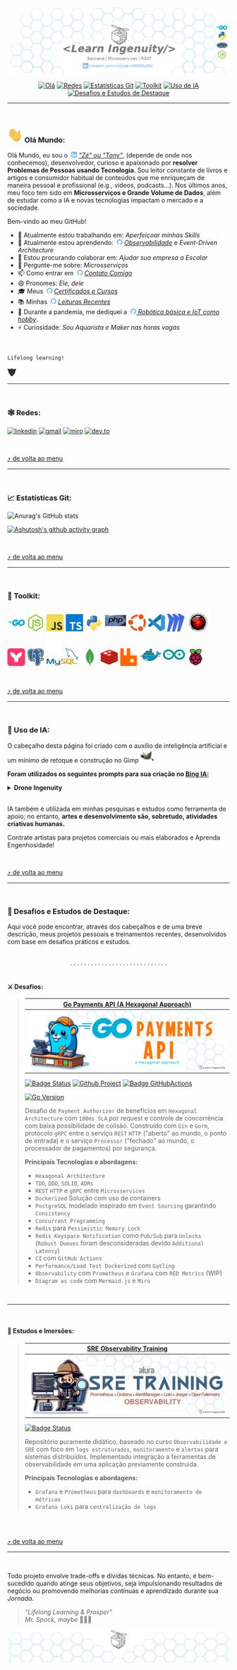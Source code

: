 <!--
Lang: [`🇧🇷 PT-BR`] - [🇺🇸 EN](./README_en.md) 
Languages:  - [`🇺🇸 EN`] - [🇧🇷 PT-BR](./README.md) 
-->

<a id="header"></a>

<br/>

<div align="center">
<a href="#header">
  <!-- 
      Logo image generated by Bing IA: https://www.bing.com/images/create/
  -->
  <img src="./assets/images/layout/header_learn_ingenuity_github_logos.png" /> 
</a>

[![Olá](https://img.shields.io/badge/👋_Ola-001a2d?style=for-the-badge)](#hello) [![Redes](https://img.shields.io/badge/🕸️_Redes-001a2d?style=for-the-badge)](#contacts) [![Estatísticas Git](https://img.shields.io/badge/📈_Estatísticas_Git-001a2d?style=for-the-badge)](#git_statistics) [![Toolkit](https://img.shields.io/badge/🧰_Toolkit-001a2d?style=for-the-badge)](#toolkit) [![Uso de IA](https://img.shields.io/badge/🤖_Uso_de_IA-001a2d?style=for-the-badge)](#ia) [![Desafios e Estudos de Destaque](https://img.shields.io/badge/🌟_Desafios-001a2d?style=for-the-badge)](#challanges_and_studies)

</div>

---

<a id="hello"></a>

<br/>

### <img src="assets/images/layout/Hi.gif" width="35" height="35"> Olá Mundo:

Olá Mundo, eu sou o _&nbsp;<img src="./assets/images/icons/linkedin_blue_link.svg" width="13" alt="Perfil no LinkedIn" title="Perfil no LinkedIn">&nbsp;["Zé" ou "Tony"](https://www.linkedin.com/in/jos%C3%A9-r-99896a39/)_, (depende de onde nos conhecemos), desenvolvedor, curioso e apaixonado por __resolver Problemas de Pessoas usando Tecnologia__. Sou leitor constante de livros e artigos e consumidor habitual de conteúdos que me enriqueçam de maneira pessoal e profissional (e.g., vídeos, podcasts...). Nos últimos anos, meu foco tem sido em __Microsserviços e Grande Volume de Dados__, além de estudar como a IA e novas tecnologias impactam o mercado e a sociedade.


Bem-vindo ao meu GitHub!


- 🔭 Atualmente estou trabalhando em: _Aperfeiçoar minhas Skills_
- 🌱 Atualmente estou aprendendo: _&nbsp;<img src='./assets/images/icons/github_blue_link.svg' width='13' alt='Repositório GitHub' title='Repositório GitHub'>&nbsp;[Observabilidade](https://github.com/jtonynet/jtonynet/tree/main/certificados/alura/SRE-Itau#header)_ e _Event-Driven Architecture_
- 👯 Estou procurando colaborar em: _Ajudar sua empresa a Escalar_
- 💬 Pergunte-me sobre: _Microsserviços_
- 📫 Como entrar em _&nbsp;<img src='./assets/images/icons/github_blue_link.svg' width='13' alt='Repositório GitHub' title='Repositório GitHub'>&nbsp;[Contato Comigo](#contacts)_
- 😄 Pronomes: _Ele, dele_
- 🎓 Meus _&nbsp;<img src='./assets/images/icons/github_blue_link.svg' width='13' alt='Repositório GitHub' title='Repositório GitHub'>&nbsp;[Certificados e Cursos](https://github.com/jtonynet/jtonynet/tree/main/certificados/alura#header)_
- 📚 Minhas _&nbsp;<img src='./assets/images/icons/github_blue_link.svg' width='13' alt='Repositório GitHub' title='Repositório GitHub'>&nbsp;[Leituras Recentes](https://github.com/jtonynet/jtonynet/tree/main/reading_diary#header)_
- 🦾 Durante a pandemia, me dediquei a _&nbsp;<img src='./assets/images/icons/github_blue_link.svg' width='13' alt='Repositório GitHub' title='Repositório GitHub'>[ Robótica básica e IoT como hobby](https://github.com/jtonynet/autogo)_.
- ⚡ Curiosidade: _Sou Aquarista e Maker nas horas vagas_

<br/>

`Lifelong learning!`

<a href="#header">
<img src="./assets/images/icons/black-panther-icon.png" alt="Black Panther - Wakanda Forever" title="Black Panther - Wakanda Forever" width="20">
</a>

<br/>

---

<a id="contacts"></a>

<br/>

### 🕸️ Redes:

<!-- 
    https://dev.to/envoy_/150-badges-for-github-pnk
-->

[![linkedin](https://img.shields.io/badge/Linkedin-0A66C2?style=for-the-badge&logo=linkedin&logoColor=white)](https://www.linkedin.com/in/jos%C3%A9-r-99896a39/) [![gmail](https://img.shields.io/badge/Gmail-D14836?style=for-the-badge&logo=gmail&logoColor=white)](mailto:learningenuity@gmail.com) [![miro](https://img.shields.io/badge/Miro_Public_Board-050038?style=for-the-badge&logo=miro&logoColor=white)](https://miro.com/app/board/uXjVLwnx2cw=/?share_link_id=678470802721) [![dev.to](https://img.shields.io/badge/dev.to-0A0A0A?style=for-the-badge&logo=devdotto&logoColor=white)](https://dev.to/learningenuity)

<br/>

[⤴️ de volta ao menu](#header)

---

<a id="git_statistics"></a>

<br/>

### 📈 Estatísticas Git:

![Anurag's GitHub stats](https://github-readme-stats.vercel.app/api?username=jtonynet&show_icons=true&theme=transparent) 

<!--
 ![Top Langs](https://github-readme-stats.vercel.app/api/top-langs/?username=jtonynet&langs_count=3) 
 -->

[![Ashutosh's github activity graph](https://github-readme-activity-graph.vercel.app/graph?username=jtonynet&theme=tokyo-night)](https://github.com/jtonynet/github-readme-activity-graph)

<br/>

[⤴️ de volta ao menu](#header)

---

<a id="toolkit"></a>

<br/>

### 🧰 Toolkit:

<!-- 
    icons by:
    https://devicon.dev/
    https://simpleicons.org/
-->
[<img src="./assets/images/icons/go-original-wordmark.svg"  width="40" height="40" title="Golang" alt="Golang"/>](https://go.dev/) [<img src="./assets/images/icons/nodejs-original.svg"  width="40" height="40" title="Nodejs" alt="Logo do Nodejs" />](https://nodejs.org/en) [<img src="./assets/images/icons/javascript-original.svg" width="40" height="40" title="Javascript" alt="Logo do Javascript" />](https://developer.mozilla.org/en-US/docs/Web/JavaScript) [<img src="./assets/images/icons/typescript-original.svg" width="40" height="40" title="Typescript" alt="Logo do Typescript" />](https://www.typescriptlang.org/) [<img src="./assets/images/icons/python-original.svg" width="40" height="40" title="Python" alt="Logo do Python" />](https://www.python.org/) [<img src="./assets/images/icons/php-original.svg" width="50" height="50" title="PHP" alt="Logo do PHP" />](https://www.php.net/) [<img src="./assets/images/icons/ubuntu-color.svg" width="40" height="40" title="Ubunto" alt="Logo do Ubunto" />](https://ubuntu.com/) [<img src="./assets/images/icons/vscode-original.svg" width="40" height="40" title="VsCode" alt="Logo do VsCode" />](https://code.visualstudio.com/) [<img src="./assets/images/icons/miro.svg" width="40px" height="40px" alt="Miro" title="Logo do Miro">](https://miro.com/) [<img src="./assets/images/icons/hal.svg" width="55px" height="55px" alt="HAL" title="Logo do HAL">](https://en.wikipedia.org/wiki/Hypertext_Application_Language) [<img src="./assets/images/icons/mermaidjs.svg" width="40px" height="40px" alt="Logo do MermaidJS" title="MermaidJS">](https://mermaid.js.org/) [<img src="./assets/images/icons/postgresql-original.svg" width="40" height="40" title="PostgreSQL" alt="Logo do PostgreSQL" />](https://www.postgresql.org/) [<img src="./assets/images/icons/mysql.svg" width="75px" height="75px" alt="MySQL Logo" title="MySQL">](https://www.mysql.com/)  [<img src="./assets/images/icons/mongodb.svg" width="40px" height="40px" alt="mongodb" title="mongoDB">](https://www.mongodb.com/) [<img src="./assets/images/icons/redis-original.svg" width="40" height="40" title="Redis" alt="Logo do Redis" />](https://redis.io/) [<img src="./assets/images/icons/rabbitmq.svg" width="40" height="40" title="RabbitMQ" alt="Logo do RabbitMQ" />](https://www.rabbitmq.com/) [<img src="./assets/images/icons/docker-original.svg" width="50" height="50" title="Docker" alt="Logo do Docker" />](https://www.docker.com/) [<img src="./assets/images/icons/arduino-original.svg" width="50" height="50" title="Arduino" alt="Logo do Arduino" />](https://www.arduino.cc/) [<img src="./assets/images/icons/raspberrypi-original.svg" width="40" height="40" title="RaspberryPi" alt="Logo do RaspberryPi" />](https://www.raspberrypi.org/)

<br/>

[⤴️ de volta ao menu](#header)

---


<a id="ia"></a>

<br/>

### 🤖 Uso de IA:

O cabeçalho desta página foi criado com o auxílio de inteligência artificial e um mínimo de 
retoque e construção no Gimp [<img src="./assets/images/icons/gimp.svg" width="30" height="30" title="Gimp" alt="Logo do Gimp" />](https://www.gimp.org/)

__Foram utilizados os seguintes prompts para sua criação no [Bing IA:](https://www.bing.com/images/create/)__

<details>
  <summary><b>Drone Ingenuity</b></summary>
<i>"gostaria de uma logo MAIS SIMPLIFICADA O POSSIVEL em cores azul e DETALHES laranja CHAPADAS BEM DEFINIDAS em estilo cartoon/historia em quadrinhos do ROBO AEREO  que a nasa enviou para marte, Ingenuity, basicamente um CUBO com uma UNICA E SOMENTE UMA HELICE UM UNICO ROTOR, UM UNICO MOTOR  no MEIO, NO CENTRO em fundo branco para que seja facil tornar transparente em um editor de imagem"<b>(sic)</b></i>
</details>

<br/>

IA também é utilizada em minhas pesquisas e estudos como ferramenta de apoio; no entanto, __artes e desenvolvimento são, sobretudo, atividades criativas humanas.__

Contrate artistas para projetos comerciais ou mais elaborados e Aprenda Engenhosidade!

<br/>

[⤴️ de volta ao menu](#header)

---


<a id="challanges_and_studies"></a>

<br/>

### 🌟 Desafios e Estudos de Destaque:

Aqui você pode encontrar, através dos cabeçalhos e de uma breve descrição, meus projetos pessoais e treinamentos recentes, desenvolvidos com base em desafios práticos e estudos.

<br/>
<div align="center">. . . . . . . . . . . . . . . . . . . . . . . . . . . .</div>
<br/>

#### ⚔️ Desafios:

> <div align="center">
> <a href="https://github.com/jtonynet/go-payments-api?tab=readme-ov-file#header">
>
> | Go Payments API (A Hexagonal Approach)              |
> | -----------------------------------------------------|
> | [![header](https://raw.githubusercontent.com/jtonynet/go-payments-api/main/docs/assets/images/layout/header.png)](https://github.com/jtonynet/go-payments-api?tab=readme-ov-file#header) |
> 
> </a>
> </div>
>
> [![Badge Status](https://img.shields.io/badge/STATUS-REABERTO-green)](https://github.com/jtonynet/go-payments-api?tab=readme-ov-file#header) [![Github Project](https://img.shields.io/badge/PROJECT%20VIEW-KANBAN-green?logo=github&logoColor=white)](https://github.com/users/jtonynet/projects/7/views/1)  [![Badge GitHubActions](https://github.com/jtonynet/go-payments-api/actions/workflows/main.yml/badge.svg?branch=main)](https://github.com/jtonynet/go-payments-api/actions) 
> 
> [![Go Version](https://img.shields.io/badge/GO-1.23.2-blue?logo=go&logoColor=white)](https://go.dev/)
>
> Desafio de `Payment Authorizer` de benefícios em `Hexagonal Architecture` com `100ms SLA` por request e controle de concorrência com baixa possibilidade de colisão. 
> Construído com `Gin` e `Gorm`, protocolo `gRPC` entre o serviço `REST` `HTTP` ("aberto" ao mundo, o ponto de entrada) e o serviço `Processor` ("fechado" ao mundo, o processador de pagamentos) por segurança.
>
> __Principais Tecnologias e abordagens:__
> - `Hexagonal Architecture`
> - `TDD`, `DDD`, `SOLID`, `ADRs`
> - `REST` `HTTP` e `gRPC` entre `Microsservices`
> - `Dockerized` Solução com uso de containers
> - `PostgreSQL` modelado inspirado em `Event Sourcing` garantindo `Consistency`
> -  `Concurrent Programming`
> - `Redis` para `Pessimistic Memory Lock`
> - `Redis Keyspace Notification` como `Pub/Sub` para `Unlocks` <br/>(`Robust Queues` foram desconsideradas devido `Additional Latency`)
> - `CI` com `GitHub Actions` 
> - `Performance/Load Test Dockerized` com `Gatling`
> - `Observability` com `Prometheus` e `Grafana` com `RED Metrics` (WIP)
> - `Diagram as code` com `Mermaid.js` e `Miro`

<!--

<br/>
<div align="center">. . . . . . . . . . . . . . . . . . . . . . . . . . . .</div>
<br/>

> <div align="center">
> <a href="https://github.com/jtonynet/go-pique-nique?tab=readme-ov-file#header">
> 
> | Go Pique Nique (Event Driven & Hexagonal Banking)    |
> | -----------------------------------------------------|
> | <img src="https://raw.githubusercontent.com/jtonynet/go-pique-nique/main/docs/assets/images/layout/header.png"> |
> 
> </a>
> </div>
>
> 
> Desafio de `Banking` `REST` Simplificado em `Event Driven Architecture` e `Hexagonal Architecture`. Elaborado com `Event Storming`,
> construído com `Gin`, `Gorm` e `RabbitMQ` como serviço de `Mensageria`.
>
> __Principais Tecnologias e abordagens:__
> - `Event Storming`
> - `Event Driven Architecture`
> - `Hexagonal Architecture`
> - `RabbitMQ` para `Mensageria Assíncrona`
> - `TDD`, `DDD`, `SOLID`, `ADRs`
> - `Diagram as code` com `Mermaid.js` e `Miro`
> - `Dockerized` Solução com uso de containers
> - `PostgreSQL` modelado em `Event Sourcing` para garantir `Consistência`
> - `CI` com `GitHub Actions` 


<br/>
<div align="center">. . . . . . . . . . . . . . . . . . . . . . . . . . . .</div>
<br/>

> <div align="center">
> 
> | Go Med Planner (RESTful API Three Tier with DDD and TDD Approach)    |
> | ------------------------------------------------------------------|
> | <img src="./assets/images/layout/future_projects/header_go_med_planner.png"> |
> </div>
>
> Desafio ...

</center>

<br/>
<div align="center">. . . . . . . . . . . . . . . . . . . . . . . . . . . .</div>
<br/>

> <div align="center">
> 
> | Go Turn Based Challange (A Study of Logic and Algorithms Based on RPG)                 |
> | ---------------------------------------------------------------------------------------|
> | <img src="./assets/images/layout/future_projects/header_go_turn_based_challange.png"> |
> </div>
>
> Desafio ...
-->

<br/>
<hr/>
<br/>

#### 📑 Estudos e Imersões:

> <div align="center">
> <a href="./certificados/alura/SRE-Itau">
> 
> | SRE Observability Training                           |
> | -----------------------------------------------------|
> | [![header](./certificados/alura/SRE-Itau/header.png)](./certificados/alura/SRE-Itau) |
> 
> </a>
> </div>
>
> [![Badge Status](https://img.shields.io/badge/STATUS-ENCERRADO-blue)](./certificados/alura/SRE-Itau)
>
> Repositório puramente didático, baseado no curso  `Observabilidade e SRE` com foco em `logs estruturados`, `monitoramento` e `alertas` para sistemas distribuídos. Implementado integração a ferramentas de observabilidade em uma aplicação previamente construida.
>
> __Principais Tecnologias e abordagens:__
> - `Grafana` e `Prometheus` para `dashboards` e `monitoramento de métricas`  
> - `Grafana Loki` para `centralização de logs`  
<!-- - `Jaeger` e `OpenTelemetry` para `tracing distribuído`  -->

<!-- 

<br/>
<div align="center">. . . . . . . . . . . . . . . . . . . . . . . . . . . .</div>
<br/>


> <center>
> 
> | Go Food Delivery                              |
> | -----------------------------------------------------|
> | <img src="./assets/images/layout/future_projects/header_go_food_delivery.png"> |
> </center>
>
> Repositório puramente didático, baseado na `Tech Excellence Conference` de `22/11/2024`. Onde `Alistair Cockburn` apresentou um exemplo de `Calculadora em Java` para ilustrar sua abordagem `hexagonal`.
> 
> Aqui se encontra uma possível implementação dos conceitos apresentados na conferência em uma aplicação `Golang` visando aperfeiçoamento e treinamento.

<br/>
<div align="center">. . . . . . . . . . . . . . . . . . . . . . . . . . . .</div>
<br/>

> <div align="center">
> <a href="https://github.com/jtonynet/immersion-auto-tracking?tab=readme-ov-file#header"> 
> 
> | Auto Tracking FullCycle Immersion (Go, Typescript, Apache Kafka)                     |
> | -------------------------------------------------------------------------------------|
> | <img src="./assets/images/layout/future_projects/header_imersion_auto_tracking.png"> |
> </a>
> </div>
>
> [![Badge Status](https://img.shields.io/badge/STATUS-EM_DESENVOLVIMENTO-green)](#header)
>
> [![Go Version](https://img.shields.io/badge/GO-1.23.2-blue?logo=go&logoColor=white)](https://go.dev/) [![Node.js Version](https://img.shields.io/badge/Node.js-20.17.0-blue?logo=Node.js&logoColor=white)](https://nodejs.org/) [![TypeScript Version](https://img.shields.io/badge/TypeScript-5.6-blue?logo=typescript&logoColor=white)](https://www.typescriptlang.org/)
>
> Repositório puramente didático, baseado na `Imersão Full Stack && Full Cycle` iniciada em `09/12/2024`. Desenvolvendo Um sistema de rastreamento de veículos em tempo real utilizando microsserviços.
>
> __Principais Tecnologias e abordagens:__
> - `Apache Kafka` 
> - `Go`
> - `Typescript`
> - `Nest.js`
> - `Next.js` 
> - `Websockets`
> - `GoogleMaps API`

<br/>

s<br/>
<div align="center">. . . . . . . . . . . . . . . . . . . . . . . . . . . .</div>
<br/>

> <center>
> 
> | Go Hexagonal Calculator                              |
> | -----------------------------------------------------|
> | <img src="./assets/images/layout/future_projects/header_go_hexagonal_calculator.png"> |
> </center>
>
> Repositório puramente didático, baseado na `Tech Excellence Conference` de `22/11/2024`. Onde `Alistair Cockburn` apresentou um exemplo de `Calculadora em Java` para ilustrar sua abordagem `hexagonal`.
> 
> Aqui se encontra uma possível implementação dos conceitos apresentados na conferência em uma aplicação `Golang` visando aperfeiçoamento e treinamento.

<br/>
<div align="center">. . . . . . . . . . . . . . . . . . . . . . . . . . . .</div>
<br/>

<center>

> 
> | Go Crypto Shredder (A LGPD/GDPR Database Anonymizer Approach) |
> | --------------------------------------------------------------|
> | <img src="./assets/images/layout/future_projects/header_go_crypto_shredder.png"> |

</center>

<br/>
<div align="center">. . . . . . . . . . . . . . . . . . . . . . . . . . . .</div>
<br/>

-->

<br/>
<br/>

[⤴️ de volta ao menu](#header)

---

<a id="footer"></a>

<br/>

Todo projeto envolve trade-offs e dívidas técnicas. No entanto, é bem-sucedido quando atinge seus objetivos, seja impulsionando resultados de negócio ou promovendo melhorias contínuas e aprendizado durante sua _Jornada_.

>  _"Lifelong Learning & Prosper"_
> <br/> 
>  _Mr. Spock, maybe_   🖖🏾🚀

<a href="#footer">
<div align="center">
  <img src="./assets/images/layout/footer_drone_bg_hexagonal.png" />
</div>
</a>


